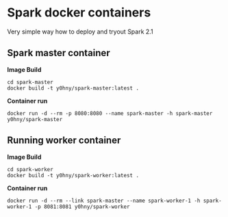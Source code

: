 Spark docker containers
==============

Very simple way how to deploy and tryout Spark 2.1 

Spark master container
--------------

**Image Build**

    cd spark-master
    docker build -t y0hny/spark-master:latest .

**Container run**

    docker run -d --rm -p 8080:8080 --name spark-master -h spark-master y0hny/spark-master

Running worker container
--------------

**Image Build**

    cd spark-worker
    docker build -t y0hny/spark-worker:latest .

**Container run**

    docker run -d --rm --link spark-master --name spark-worker-1 -h spark-worker-1 -p 8081:8081 y0hny/spark-worker   
